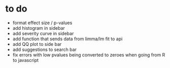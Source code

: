
# to do

- format effect size / p-values 
- add histogram in sidebar
- add severity curve in sidebar
- add function that sends data from limma/lm fit to api
- add QQ plot to side bar
- add suggestions to search bar
- fix errors with low pvalues being converted to zeroes when going 
  from R to javascript

